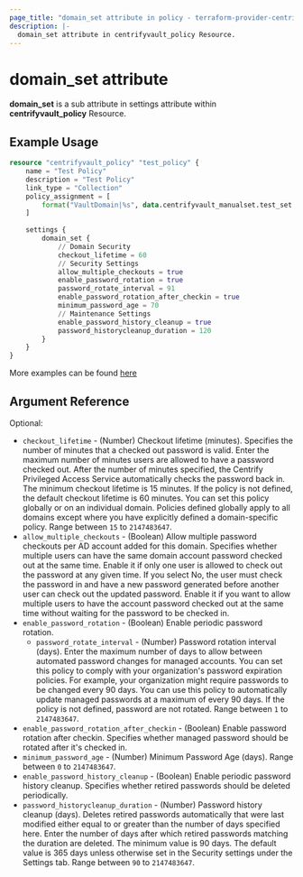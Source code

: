 ```yaml
---
page_title: "domain_set attribute in policy - terraform-provider-centrify"
description: |-
  domain_set attribute in centrifyvault_policy Resource.
---
```


# domain_set attribute

**domain_set** is a sub attribute in settings attribute within **centrifyvault_policy** Resource.

## Example Usage

```terraform
resource "centrifyvault_policy" "test_policy" {
    name = "Test Policy"
    description = "Test Policy"
    link_type = "Collection"
    policy_assignment = [
        format("VaultDomain|%s", data.centrifyvault_manualset.test_set.id),
    ]
    
    settings {
        domain_set {
            // Domain Security
            checkout_lifetime = 60
            // Security Settings
            allow_multiple_checkouts = true
            enable_password_rotation = true
            password_rotate_interval = 91
            enable_password_rotation_after_checkin = true
            minimum_password_age = 70
            // Maintenance Settings
            enable_password_history_cleanup = true
            password_historycleanup_duration = 120
        }
    }
}
```

More examples can be found [here](../../examples/centrifyvault_policy/domain_set.tf)

## Argument Reference

Optional:

- `checkout_lifetime` - (Number) Checkout lifetime (minutes). Specifies the number of minutes that a checked out password is valid. Enter the maximum number of minutes users are allowed to have a password checked out. After the number of minutes specified, the Centrify Privileged Access Service automatically checks the password back in. The minimum checkout lifetime is 15 minutes. If the policy is not defined, the default checkout lifetime is 60 minutes. You can set this policy globally or on an individual domain. Policies defined globally apply to all domains except where you have explicitly defined a domain-specific policy. Range between `15` to `2147483647`.
- `allow_multiple_checkouts` - (Boolean) Allow multiple password checkouts per AD account added for this domain. Specifies whether multiple users can have the same domain account password checked out at the same time. Enable it if only one user is allowed to check out the password at any given time. If you select No, the user must check the password in and have a new password generated before another user can check out the updated password. Enable it if you want to allow multiple users to have the account password checked out at the same time without waiting for the password to be checked in.
- `enable_password_rotation` - (Boolean) Enable periodic password rotation.
  - `password_rotate_interval` - (Number) Password rotation interval (days). Enter the maximum number of days to allow between automated password changes for managed accounts. You can set this policy to comply with your organization's password expiration policies. For example, your organization might require passwords to be changed every 90 days. You can use this policy to automatically update managed passwords at a maximum of every 90 days. If the policy is not defined, password are not rotated. Range between `1` to `2147483647`.
- `enable_password_rotation_after_checkin` - (Boolean) Enable password rotation after checkin. Specifies whether managed password should be rotated after it's checked in.
- `minimum_password_age` - (Number) Minimum Password Age (days). Range between `0` to `2147483647`.
- `enable_password_history_cleanup` - (Boolean) Enable periodic password history cleanup. Specifies whether retired passwords should be deleted periodically.
- `password_historycleanup_duration` - (Number) Password history cleanup (days). Deletes retired passwords automatically that were last modified either equal to or greater than the number of days specified here. Enter the number of days after which retired passwords matching the duration are deleted. The minimum value is 90 days. The default value is 365 days unless otherwise set in the Security settings under the Settings tab. Range between `90` to `2147483647`.
